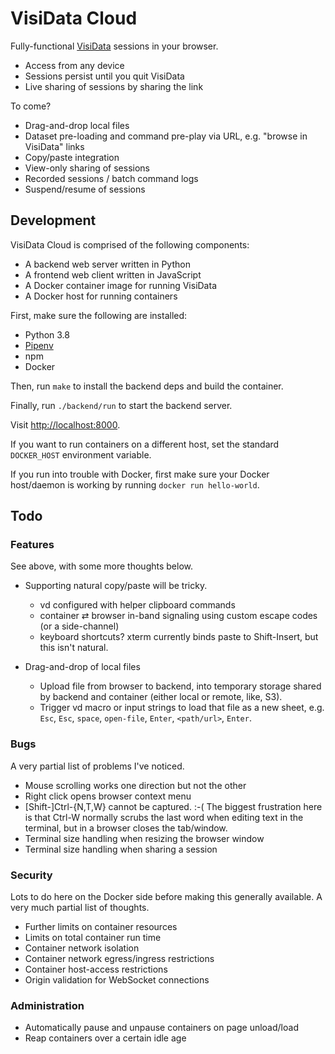 # VisiData Cloud

Fully-functional [VisiData](https://visidata.org) sessions in your browser.

* Access from any device
* Sessions persist until you quit VisiData
* Live sharing of sessions by sharing the link

To come?

* Drag-and-drop local files
* Dataset pre-loading and command pre-play via URL, e.g. "browse in VisiData" links
* Copy/paste integration
* View-only sharing of sessions
* Recorded sessions / batch command logs
* Suspend/resume of sessions


## Development

VisiData Cloud is comprised of the following components:

* A backend web server written in Python
* A frontend web client written in JavaScript
* A Docker container image for running VisiData
* A Docker host for running containers

First, make sure the following are installed:

* Python 3.8
* [Pipenv](https://pipenv.readthedocs.io)
* npm
* Docker

Then, run `make` to install the backend deps and build the container.

Finally, run `./backend/run` to start the backend server.

Visit [http://localhost:8000](http://localhost:8000).

If you want to run containers on a different host, set the standard
`DOCKER_HOST` environment variable.

If you run into trouble with Docker, first make sure your Docker host/daemon
is working by running `docker run hello-world`.


## Todo

### Features

See above, with some more thoughts below.

  * Supporting natural copy/paste will be tricky.
    - vd configured with helper clipboard commands
    - container ⇄ browser in-band signaling using custom escape codes (or a
      side-channel)
    - keyboard shortcuts? xterm currently binds paste to Shift-Insert, but
      this isn't natural.

  * Drag-and-drop of local files
    - Upload file from browser to backend, into temporary storage shared by
      backend and container (either local or remote, like, S3).
    - Trigger vd macro or input strings to load that file as a new sheet, e.g. `Esc`, `Esc`, `space`, `open-file`, `Enter`, `<path/url>`, `Enter`.

### Bugs

A very partial list of problems I've noticed.

  * Mouse scrolling works one direction but not the other
  * Right click opens browser context menu
  * [Shift-]Ctrl-{N,T,W} cannot be captured. :-(  The biggest frustration here
    is that Ctrl-W normally scrubs the last word when editing text in the
    terminal, but in a browser closes the tab/window.
  * Terminal size handling when resizing the browser window
  * Terminal size handling when sharing a session

### Security

Lots to do here on the Docker side before making this generally available.  A
very much partial list of thoughts.

  * Further limits on container resources
  * Limits on total container run time
  * Container network isolation
  * Container network egress/ingress restrictions
  * Container host-access restrictions
  * Origin validation for WebSocket connections

### Administration

  * Automatically pause and unpause containers on page unload/load
  * Reap containers over a certain idle age
